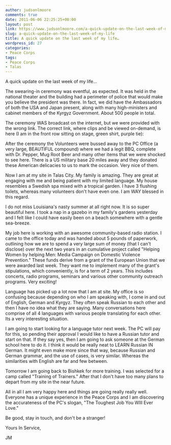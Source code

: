 ```yaml
---
author: judsonlmoore
comments: true
date: 2011-06-06 22:25:25+00:00
layout: post
link: https://www.judsonlmoore.com/a-quick-update-on-the-last-week-of-my-life/
slug: a-quick-update-on-the-last-week-of-my-life
title: A quick update on the last week of my life…
wordpress_id: 27
categories:
- Peace Corps
tags:
- Peace Corps
- Talas
---
```


A quick update on the last week of my life…




The swearing-in ceremony was eventful, as expected.  It was held in the national theater and the building had a perimeter of police that would make you believe the president was there.  In fact, we did have the Ambassadors of both the USA and Japan present, along with many high-ministers and cabinet members of the Kyrgyz Government.  About 500 people in total.




The ceremony WAS broadcast on the internet, but we were provided with the wrong link.  The correct link, where clips and be viewed on-demand, is here (I am in the front row sitting on stage, green shirt, purple tie):




After the ceremony the Volunteers were bussed away to the PC Office (a very large, BEAUTIFUL compound) where we had a legit BBQ, complete with Dr. Pepper, Mug Root Beer and many other items that we were shocked to see here.  There is a US military base 20 miles away and they donated these American delicacies to us to mark the occasion.  Very nice of them.




Now I am at my site in Talas City.  My family is amazing.  They are great at engaging with me and being patient with my limited language.  My house resembles a Swedish spa mixed with a tropical garden.  I have 3 flushing toilets, whereas many volunteers don't have even one.  I am WAY blessed in this regard.




I do not miss Louisiana's nasty summer at all right now.  It is so super beautiful here.  I took a nap in a gazebo in my family's gardens yesterday and I felt like I could have easily been on a beach somewhere with a gentle sea-breeze.




My job here is working with an awesome community-based radio station.  I came to the office today and was handed about 5 pounds of paperwork, outlining how we are to spend a very large sum of money (that I can't disclose) over the next two years in an cumulative project called "Helping Women by helping Men: Media Campaign on Domestic Violence Prevention."  These funds derive from a grant of the European Union that we were awarded last week.   They want me to implement many of the grant's stipulations, which conveniently, is for a term of 2 years. This includes concerts, radio programs, seminars and various other community outreach programs.  Very exciting!




Language has picked up a lot now that I am at site.  My office is so confusing because depending on who I am speaking with, I come in and out of English, German and Kyrgyz.  They often speak Russian to each other and then I have no idea what they are saying.  Many conversations here comprise of all 4 languages with various people translating for each other.  Its a very interesting situation.




I am going to start looking for a language tutor next week.  The PC will pay for this, so pending their approval I would like to have a Russian tutor and start on that.  If they say yes, then I am going to ask someone at the German school here to do it.  I think it would be really neat to LEARN Russian IN German.  It might even make more since that way, because Russian and German grammar, and the use of cases, is very similar.  Whereas the similarities with English are far and few between.




Tomorrow I am going back to Bishkek for more training.  I was selected for a camp called "Training of Trainers."  After that I don't have too many plans to depart from my site in the near future.




All in all I am very happy here and things are going really really well.  Everyone has a unique experience in the Peace Corps and I am discovering the accurateness of the PC's slogan, "The Toughest Job You WIll Ever Love."




Be good, stay in touch, and don't be a stranger!




Yours In Service,




JM
